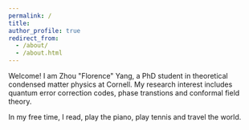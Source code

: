```yaml
---
permalink: /
title: 
author_profile: true
redirect_from: 
  - /about/
  - /about.html
---
```


Welcome! I am Zhou "Florence" Yang, a PhD student in theoretical condensed matter physics at Cornell. My research interest includes quantum error correction codes, phase transtions and conformal field theory. 

In my free time, I read, play the piano, play tennis and travel the world. 